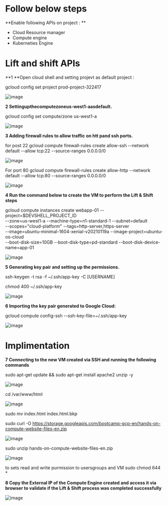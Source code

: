 # Follow below steps 

**Enable following APIs on project : **

- Cloud Resource manager
- Compute engine
- Kuberneties Engine

# Lift and shift APIs 

**1 **Open cloud shell and setting projevt as default project :

gcloud config set project prod-project-322417

![image](https://user-images.githubusercontent.com/88970736/130488604-0a0f5421-b060-4444-8541-88d3df10f0ba.png)


**2 Settingupthecomputezoneus-west1-aasdefault.**

gcloud config set compute/zone us-west1-a

![image](https://user-images.githubusercontent.com/88970736/130488679-43172b8c-c85f-4f40-ae0b-32fa9f32e5bb.png)


**3 Adding firewall rules to allow traffic on htt pand ssh ports.**

for post 22
gcloud compute firewall-rules create allow-ssh --network default \--allow tcp:22 --source-ranges 0.0.0.0/0

![image](https://user-images.githubusercontent.com/88970736/130488747-7f0b5c59-ea3e-4242-a012-3c36390d215b.png)


For port 80
gcloud compute firewall-rules create allow-http --network default \--allow tcp:80 --source-ranges 0.0.0.0/0

![image](https://user-images.githubusercontent.com/88970736/130488797-b16cfd05-fc20-4cfc-a02e-812f4133b715.png)


**4 Run the command below to create the VM to perform the Lift & Shift steps**

gcloud compute instances create webapp-01 --project=$DEVSHELL_PROJECT_ID \
--zone=us-west1-a --machine-type=n1-standard-1 --subnet=default \
--scopes="cloud-platform" --tags=http-server,https-server \
--image=ubuntu-minimal-1604-xenial-v20210119a --image-project=ubuntu-os-cloud \
--boot-disk-size=10GB --boot-disk-type=pd-standard --boot-disk-device-name=app-01

![image](https://user-images.githubusercontent.com/88970736/130488888-9ec97ec9-b3ea-4371-824f-b8c4a8544d40.png)

**5 Generating key pair and setting up the permissions.**

ssh-keygen -t rsa -f ~/.ssh/app-key -C [USERNAME]

chmod 400 ~/.ssh/app-key

![image](https://user-images.githubusercontent.com/88970736/130489209-38f6b545-f66f-40af-968b-977eae3c579d.png)

**6 Importing the key pair generated to Google Cloud:**

gcloud compute config-ssh --ssh-key-file=~/.ssh/app-key

![image](https://user-images.githubusercontent.com/88970736/130489580-27f483a5-592f-4a19-b67d-a6e4d30989b9.png)


# Implimentation 

**7 Connecting to the new VM created via SSH and running the following commands**

sudo apt-get update && sudo apt-get install apache2 unzip -y

![image](https://user-images.githubusercontent.com/88970736/130490125-427d92ca-2b8b-424c-8bc0-653418c18819.png)

cd /var/www/html

![image](https://user-images.githubusercontent.com/88970736/130490296-a70550a4-47c7-4a94-91c0-72ec94310a92.png)

sudo mv index.html index.html.bkp

sudo curl -O https://storage.googleapis.com/bootcamp-gcp-en/hands-on-compute-website-files-en.zip

![image](https://user-images.githubusercontent.com/88970736/130490551-e5a8279e-b11e-437b-85c5-cf5df91f3819.png)


sudo unzip hands-on-compute-website-files-en.zip

![image](https://user-images.githubusercontent.com/88970736/130490705-decf9e68-4db2-4366-aa7d-e570d16b78f5.png)

to sets read and write purmission to usersgroups and VM 
sudo chmod 644 *

**8 Copy the External IP of the Compute Engine created and access it via browser to validate if the Lift & Shift process was completed successfully**

![image](https://user-images.githubusercontent.com/88970736/130491390-1313a154-af5d-415b-ad01-15b1a7489a95.png)

